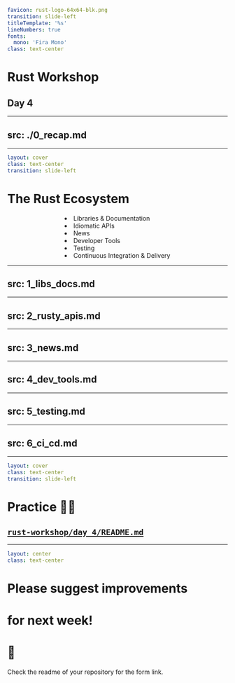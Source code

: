 ```yaml
favicon: rust-logo-64x64-blk.png
transition: slide-left
titleTemplate: '%s'
lineNumbers: true
fonts:
  mono: 'Fira Mono'
class: text-center
```

# Rust Workshop

## Day 4

---
src: ./0_recap.md
---

---

```yaml
layout: cover
class: text-center
transition: slide-left
```

# The Rust Ecosystem

<div></div>

<div style="display: flex">
  <div style="flex-grow: 1"></div>
  <div style="text-align: left">
    <li>Libraries & Documentation</li>
    <li>Idiomatic APIs</li>
    <li>News</li>
    <li>Developer Tools</li>
    <li>Testing</li>
    <li>Continuous Integration & Delivery</li>
  </div>
  <div style="flex-grow: 1"></div>
</div>

<Nr />

---
src: 1_libs_docs.md
---

---
src: 2_rusty_apis.md
---

---
src: 3_news.md
---

---
src: 4_dev_tools.md
---

---
src: 5_testing.md
---

---
src: 6_ci_cd.md
---

---

```yaml
layout: cover
class: text-center
transition: slide-left
```

# Practice 🧑‍💻

## [`rust-workshop/day_4/README.md`](https://github.com/senekor/rust-workshop/blob/main/day_4/README.md#day-4)

<Nr />

---

```yaml
layout: center
class: text-center
```

# Please suggest improvements
# for next week!
# 🦀

Check the readme of your repository for the form link.
